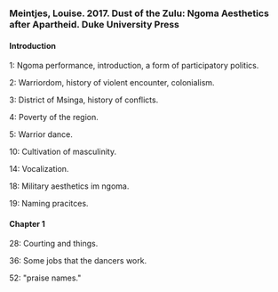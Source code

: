 ### Meintjes, Louise. 2017. Dust of the Zulu: Ngoma Aesthetics after Apartheid. Duke University Press  

#### Introduction  

1: Ngoma performance, introduction, a form of participatory politics.  

2: Warriordom, history of violent encounter, colonialism.  

3: District of Msinga, history of conflicts.  

4: Poverty of the region.  

5: Warrior dance.  

10: Cultivation of masculinity.  

14: Vocalization.  

18: Military aesthetics im ngoma.  

19: Naming pracitces.  

#### Chapter 1  

28: Courting and things.  

36: Some jobs that the dancers work.  

52: "praise names."  


  




 


